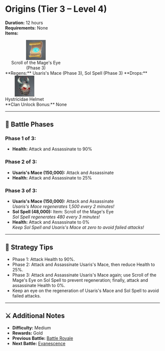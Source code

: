 # Origins (Tier 3 – Level 4)

**Duration:** 12 hours  
**Requirements:** None  
**Items:** <div style="display:flex; gap:20px;">
  <div style="display:flex; flex-direction:column; align-items:center; width:max-content;">
    <img src="../../../images/items/scroll-of-the-mages-eye.jpg" alt="Scroll of the Mage's Eye" width="64" style="cursor:pointer;" onclick="alert('Spy Attack (5k Gold / piece)')">
    <div>Scroll of the Mage's Eye</div>
    <div>(Phase 3)</div>
  </div>
</div>
**Regens:** Usaris's Mace (Phase 3), Sol Spell (Phase 3)  
**Drops:** <div style="display:flex; gap:20px;">
  <div style="display:flex; flex-direction:column; align-items:center; width:max-content;">
    <img src="../../../images/items/hystricidae-helmet.png" alt="Hystricidae Helmet" width="64" style="cursor:pointer;" onclick="alert('Stats: Spy Attack: +270,000 / Spy Defense: +270,000')">
    <div>Hystricidae Helmet</div>
  </div>
</div>
**Clan Unlock Bonus:** None

---

## 🧪 Battle Phases

### Phase 1 of 3:
- **Health:** Attack and Assassinate to 90%

### Phase 2 of 3:
- **Usaris's Mace (150,000):** Attack and Assassinate  
- **Health:** Attack and Assassinate to 25%

### Phase 3 of 3:
- **Usaris's Mace (150,000):** Attack and Assassinate  
  *Usaris's Mace regenerates 1,500 every 2 minutes!*  
- **Sol Spell (48,000):** Item: Scroll of the Mage's Eye  
  *Sol Spell regenerates 480 every 3 minutes!*  
- **Health:** Attack and Assassinate to 0%  
  *Keep Sol Spell and Usaris's Mace at zero to avoid failed attacks!*

---

## 🧭 Strategy Tips

- Phase 1: Attack Health to 90%.  
- Phase 2: Attack and Assassinate Usaris's Mace, then reduce Health to 25%.  
- Phase 3: Attack and Assassinate Usaris's Mace again; use Scroll of the Mage's Eye on Sol Spell to prevent regeneration; finally, attack and assassinate Health to 0%.  
- Keep an eye on the regeneration of Usaris's Mace and Sol Spell to avoid failed attacks.

---

## ⚔️ Additional Notes

- **Difficulty:** Medium  
- **Rewards:** Gold  
- **Previous Battle:** [Battle Royale](battle-royale.md)  
- **Next Battle:** [Evanescence](../tier4/evanescence.md)
